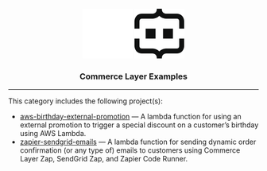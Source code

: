 <div align="center">

![Commerce Layer Logo](/.assets/cl-light.svg#gh-dark-mode-only)
![Commerce Layer Logo](/.assets/cl-dark.svg#gh-light-mode-only)

<h3>Commerce Layer Examples</h3>

</div>

---

This category includes the following project(s):

- [aws-birthday-external-promotion](./aws-birthday-external-promotion) — A lambda function for using an external promotion to trigger a special discount on a customer’s birthday using AWS Lambda.
- [zapier-sendgrid-emails](./zapier-sendgrid-emails) — A lambda function for sending dynamic order confirmation (or any type of) emails to customers using Commerce Layer Zap, SendGrid Zap, and Zapier Code Runner.
